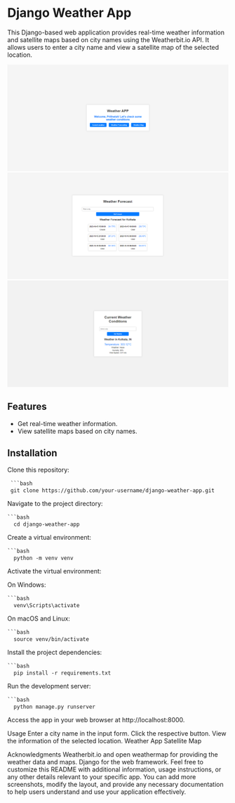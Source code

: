 # Django Weather App

This Django-based web application provides real-time weather information and satellite maps based on city names using the Weatherbit.io API. It allows users to enter a city name and view a satellite map of the selected location.

![Weather-App](Projectimages/UI.PNG)
![Weather App](Projectimages/UI2.PNG)
![Weather App](Projectimages/UI3.png)
## Features

- Get real-time weather information.
- View satellite maps based on city names.

## Installation
Clone this repository:

     ```bash
     git clone https://github.com/your-username/django-weather-app.git
Navigate to the project directory:

    ```bash
      cd django-weather-app
Create a virtual environment:

    ```bash
      python -m venv venv
Activate the virtual environment:

On Windows:

    ```bash
      venv\Scripts\activate
On macOS and Linux:

    ```bash
      source venv/bin/activate
Install the project dependencies:

    ```bash
      pip install -r requirements.txt
Run the development server:

    ```bash
      python manage.py runserver
Access the app in your web browser at http://localhost:8000.

Usage
Enter a city name in the input form.
Click the respective button.
View the information of the selected location.
Weather App Satellite Map

Acknowledgments
Weatherbit.io and open weathermap for providing the weather data and maps.
Django for the web framework.
Feel free to customize this README with additional information, usage instructions, or any other details relevant to your specific app. You can add more screenshots, modify the layout, and provide any necessary documentation to help users understand and use your application effectively.
